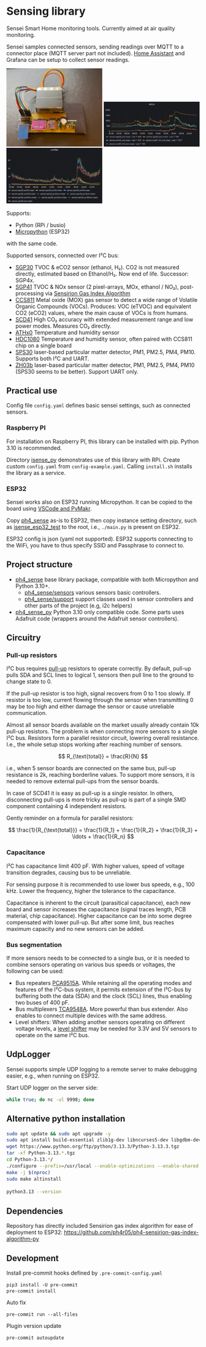 # Sensing library

Sensei Smart Home monitoring tools. Currently aimed at air quality monitoring.

Sensei samples connected sensors, sending readings over MQTT to a connector place (MQTT server part not included).
[Home Assistant](https://www.home-assistant.io/) and Grafana can be setup to collect sensor readings.

[<img src="docs/img/sensor-board-fixed.jpg" width="250" />](docs/img/sensor-board-fixed.jpg)
[<img src="docs/img/grafana-liv.png" width="250" />](docs/img/grafana-liv.png)
[<img src="docs/img/grafana-pm.png" width="250" />](docs/img/grafana-pm.png)

Supports:
- Python (RPi / busio)
- [Micropython] (ESP32)

with the same code.

Supported sensors, connected over I²C bus:
- [SGP30] TVOC & eCO2 sensor (ethanol, H₂). CO2 is not measured directly, estimated based on Ethanol/H₂. Now end of life. Successor: SGP4x.
- [SGP41] TVOC & NOx sensor (2 pixel-arrays, MOx, ethanol / NO₂), post-processing via [Sensirion Gas Index Algorithm](https://github.com/ph4r05/ph4-sensirion-gas-index-algorithm-py)
- [CCS811] Metal oxide (MOX) gas sensor to detect a wide range of Volatile Organic Compounds (VOCs). Produces: VOC (eTVOC) and equivalent CO2 (eCO2) values, where the main cause of VOCs is from humans.
- [SCD41] High CO₂ accuracy with extended measurement range and low power modes. Measures CO₂ directly.
- [ATHx0] Temperature and humidity sensor
- [HDC1080] Temperature and humidity sensor, often paired with CCS811 chip on a single board
- [SPS30] laser-based particular matter detector, PM1, PM2.5, PM4, PM10. Supports both I²C and UART.
- [ZH03b] laser-based particular matter detector, PM1, PM2.5, PM4, PM10 (SPS30 seems to be better). Support UART only.

## Practical use
Config file `config.yaml` defines basic sensei settings, such as connected sensors.

### Raspberry PI
For installation on Raspberry PI, this library can be installed with pip. Python 3.10 is recommended.

Directory [isense_py](isense_py) demonstrates use of this library with RPi. Create custom `config.yaml` from
`config-example.yaml`. Calling `install.sh` installs the library as a service.

### ESP32
Sensei works also on ESP32 running Micropython. It can be copied to the board using [VSCode and PyMakr](https://randomnerdtutorials.com/micropython-esp32-esp8266-vs-code-pymakr/).

Copy [ph4_sense](ph4_sense) as-is to ESP32, then copy instance setting directory, such as [isense_esp32_test](isense_esp32_test)
to the root, i.e., `./main.py` is present on ESP32.

ESP32 config is json (yaml not supported). ESP32 supports connecting to the WiFi, you have to thus specify SSID and Passphrase to connect to.

## Project structure

- [ph4_sense](ph4_sense) base library package, compatible with both Micropython and Python 3.10+.
  - [ph4_sense/sensors](ph4_sense/sensors) various sensors basic controllers.
  - [ph4_sense/support](ph4_sense/support) support classes used in sensor controllers and other parts of the project (e.g, i2c helpers)
- [ph4_sense_py](ph4_sense_py) Python 3.10 only compatible code. Some parts uses Adafruit code (wrappers around the Adafruit sensor controllers).

## Circuitry

### Pull-up resistors
I²C bus requires [pull-up](https://rheingoldheavy.com/i2c-pull-resistors/) resistors to operate correctly.
By default, pull-up pulls SDA and SCL lines to logical 1, sensors then pull line to the ground to change state to 0.

If the pull-up resistor is too high, signal recovers from 0 to 1 too slowly. If resistor is too low, current flowing through
the sensor when transmitting 0 may be too high and either damage the sensor or cause unreliable communication.

Almost all sensor boards available on the market usually already contain 10k pull-up resistors.
The problem is when connecting more sensors to a single I²C bus. Resistors form a parallel resistor circuit, lowering
overall resistance. I.e., the whole setup stops working after reaching number of sensors.

$$ R_{\text{total}} = \frac{R}{N} $$

i.e., when 5 sensor boards are connected on the same bus, pull-up resistance is 2k, reaching borderline values.
To support more sensors, it is needed to remove external pull-ups from the sensor boards.

In case of SCD41 it is easy as pull-up is a single resistor. In others, disconnecting pull-ups is more tricky
as pull-up is part of a single SMD component containing 4 independent resistors.

Gently reminder on a formula for parallel resistors:

$$
\frac{1}{R_{\text{total}}} = \frac{1}{R_1} + \frac{1}{R_2} + \frac{1}{R_3} + \ldots + \frac{1}{R_n}
$$

### Capacitance
I²C has capacitance limit 400 pF. With higher values, speed of voltage transition degrades, causing bus to be unreliable.

For sensing purpose it is recommended to use lower bus speeds, e.g., 100 kHz. Lower the frequency, higher the tolerance
to the capacitance.

Capacitance is inherent to the circuit (parasitical capacitance), each new board and sensor increases the capacitance (signal traces length, PCB material, chip capacitance).
Higher capacitance can be into some degree compensated with lower pull-up. But after some limit, bus reaches maximum capacity and no new sensors can be added.

### Bus segmentation
If more sensors needs to be connected to a single bus, or it is needed to combine sensors operating on various bus speeds
or voltages, the following can be used:

- Bus repeaters [PCA9515A](https://www.nxp.com/docs/en/data-sheet/PCA9515A.pdf). While retaining all the operating modes and features of the I²C-bus system, it permits extension of the I²C-bus by buffering both the data (SDA) and the clock (SCL) lines, thus enabling two buses of 400 pF.
- Bus multiplexers [TCA9548A](https://www.ti.com/lit/ds/symlink/tca9548a.pdf). More powerful than bus extender. Also enables to connect multiple devices with the same address.
- Level shifters: When adding another sensors operating on different voltage levels, a [level shifter](https://cdn-shop.adafruit.com/datasheets/an97055.pdf) may be needed for 3.3V and 5V sensors to operate on the same I²C bus.

## UdpLogger

Sensei supports simple UDP logging to a remote server to make debugging easier, e.g., when running on ESP32.

Start UDP logger on the server side:

```bash
while true; do nc -ul 9998; done
```

## Alternative python installation

```bash
sudo apt update && sudo apt upgrade -y
sudo apt install build-essential zlib1g-dev libncurses5-dev libgdbm-dev libnss3-dev libssl-dev libreadline-dev libffi-dev libsqlite3-dev wget libbz2-dev
wget https://www.python.org/ftp/python/3.13.3/Python-3.13.3.tgz
tar -xf Python-3.13.*.tgz
cd Python-3.13.*/
./configure --prefix=/usr/local --enable-optimizations --enable-shared LDFLAGS="-Wl,-rpath /usr/local/lib"
make -j $(nproc)
sudo make altinstall

python3.13 --version
```

## Dependencies

Repository has directly included Sensirion gas index algorithm for ease of deployment to ESP32: https://github.com/ph4r05/ph4-sensirion-gas-index-algorithm-py

## Development

Install pre-commit hooks defined by `.pre-commit-config.yaml`

```shell
pip3 install -U pre-commit
pre-commit install
```

Auto fix
```shell
pre-commit run --all-files
```

Plugin version update
```shell
pre-commit autoupdate
```

[Micropython]: https://micropython.org/
[SGP30]: https://sensirion.com/products/catalog/SGP30/
[SGP41]: https://sensirion.com/media/documents/5FE8673C/61E96F50/Sensirion_Gas_Sensors_Datasheet_SGP41.pdf
[SCD41]: https://sensirion.com/products/catalog/SCD41
[CCS811]: https://www.sciosense.com/wp-content/uploads/2020/01/SC-001232-DS-2-CCS811B-Datasheet-Revision-2.pdf
[ATHx0]: https://cdn.sparkfun.com/assets/d/2/b/e/d/AHT20.pdf
[HDC1080]: https://www.ti.com/lit/ds/symlink/hdc1080.pdf
[SPS30]: https://sensirion.com/media/documents/8600FF88/616542B5/Sensirion_PM_Sensors_Datasheet_SPS30.pdf
[ZH03b]: https://www.winsen-sensor.com/d/files/zh03b-laser-dust-module-v2_1(2).pdf
